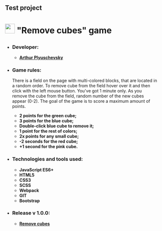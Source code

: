## Test project

# <p><img src="https://www.flaticon.com/svg/static/icons/svg/3043/3043788.svg" width="32"> "Remove cubes" game</p>

- ### Developer:

  - **[Arthur Plyuschevsky](https://github.com/massqeen)**

- ### Game rules:

  There is a field on the page with multi-colored blocks, that are located in a random order. To remove cube from the field hover over it and then click with the left mouse button. You've got 1 minute only. As you remove the cube from the field, random number of the new cubes appear (0-2). The goal of the game is to score a maximum amount of points.

  - **2 points for the green cube;**
  - **3 points for the blue cube;**
  - **Double-click blue cube to remove it;**
  - **1 point for the rest of colors;**
  - **2x points for any small cube;**
  - **-2 seconds for the red cube;**
  - **+1 second for the pink cube.**

- ### Technologies and tools used:

  - **JavaScript ES6+**
  - **HTML5**
  - **CSS3**
  - **SCSS**
  - **Webpack**
  - **GIT**
  - **Bootstrap**

- ### Release v 1.0.0:

  - **[Remove cubes](https://massqeen.github.io/cubesgame/)**
